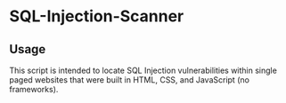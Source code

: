 # SQL-Injection-Scanner

## Usage
This script is intended to locate SQL Injection vulnerabilities within single paged websites that were built in HTML, CSS, and JavaScript (no frameworks).
